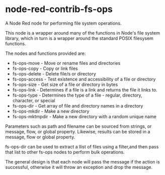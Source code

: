 # node-red-contrib-fs-ops
A Node Red node for performing file system operations.

This node is a wrapper around many of the functions in Node's file system library, which in turn is a wrapper around the standard POSIX filesysem functions.

The nodes and functions provided are:

  * fs-ops-move - Move or rename files and directories
  * fs-ops-copy - Copy or link files
  * fs-ops-delete - Delete file/s or directory
  * fs-ops-access - Test existence and accessibility of a file or directory
  * fs-ops-size - Get size of a file or directory in bytes
  * fs-ops-link - Determines if a file is a link and returns the file it links to.
  * fs-ops-type - Determines the type of a file - regular, directory, character, or special
  * fs-ops-dir - Get array of file and directory names in a directory
  * fs-ops-mkdir - Make a new directory
  * fs-ops-mktmpdir - Make a new directory with a random unique name


Parameters such as path and filename can be sourced from strings, or message, flow, or global property.  Likewise, results can be stored in a message, flow or global property.

fs-ops-dir can be used to extract a llist of files using a filter,and then pass that list to other fs-ops nodes to perform 
bulk operations.

The general design is that each node will pass the message if the action is successful, otherwise it will throw an exception and drop the message.
